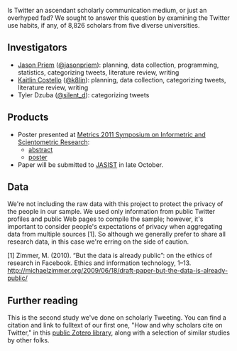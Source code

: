 Is Twitter an ascendant scholarly communication medium, or just an overhyped fad? We sought to answer this question by examining the Twitter use habits, if any, of 8,826 scholars from five diverse universities.

Investigators
-------------

* [Jason Priem](http://jasonpriem.com) ([@jasonpriem](http://twitter.com/jasonpriem)): planning, data collection, programming, statistics, categorizing tweets, literature review, writing
* [Kaitlin Costello](http://k8lin.com) ([@k8lin](http://twitter.com/k8lin)): planning, data collection, categorizing tweets, literature review, writing
* Tyler Dzuba ([@silent_d](http://twitter.com/silent_d)): categorizing tweets

Products
--------

* Poster presented at [Metrics 2011 Symposium on Informetric and Scientometric Research](http://www.asis.org/SIG/SIGMET/metrics2011.html): 
    * [abstract](http://jasonpriem.com/self-archived/twitter-scholars-poster-abstract.pdf) 
    * [poster](http://jasonpriem.com/self-archived/5uni-poster.png)
* Paper will be submitted to [JASIST](http://www.asis.org/jasist.html) in late October.

Data
----

We're not including the raw data with this project to protect the privacy of the people in our sample. We used only information from public Twitter profiles and public Web pages to compile the sample; however, it's important to consider people's expectations of privacy when aggregating data from multiple sources [1]. So although we generally prefer to share all research data, in this case we're erring on the side of caution.

[1] Zimmer, M. (2010). “But the data is already public”: on the ethics of research in Facebook. Ethics and information technology, 1–13. http://michaelzimmer.org/2009/06/18/draft-paper-but-the-data-is-already-public/

Further reading
---------------

This is the second study we've done on scholarly Tweeting. You can find a citation and link to fulltext of our first one, "How and why scholars cite on Twitter," in this [public Zotero library](https://www.zotero.org/groups/twitter_for_scholarship), along with a selection of similar studies by other folks.

